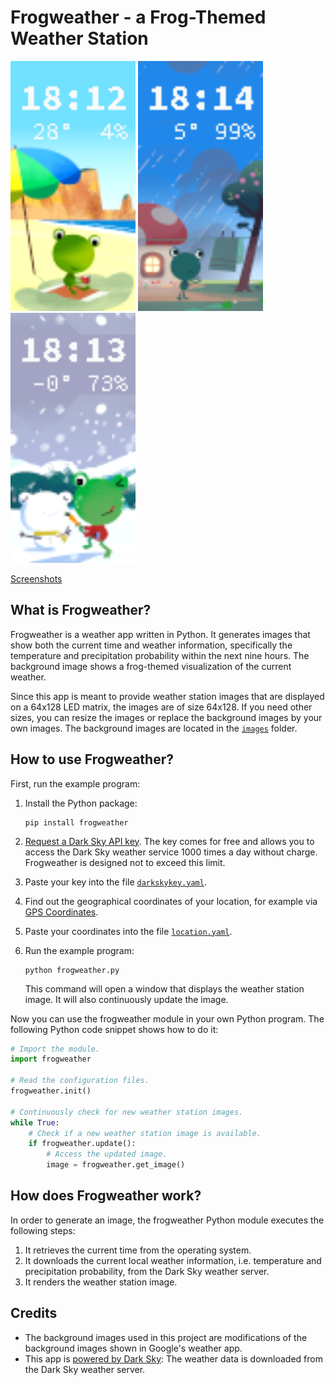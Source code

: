 # Frogweather - a Frog-Themed Weather Station

<img src="screenshots/screenshot_summer.png" width="200"/>
<img src="screenshots/screenshot_rain.png" width="200"/>
<img src="screenshots/screenshot_winter.png" width="200"/>

[Screenshots](https://github.com/acschaefer/frogweather/screenshots)

## What is Frogweather?

Frogweather is a weather app written in Python. It generates images that show
both the current time and weather information, specifically the temperature and
precipitation probability within the next nine hours. The background image shows
a frog-themed visualization of the current weather.

Since this app is meant to provide weather station images that are displayed on
a 64x128 LED matrix, the images are of size 64x128. If you need other sizes, you
can resize the images or replace the background images by your own images. The
background images are located in the
[`images`](https://github.com/acschaefer/frogweather/images) folder.

## How to use Frogweather?

First, run the example program:
1. Install the Python package: 
   
   ```shell
   pip install frogweather
   ```

2. [Request a Dark Sky API key](https://darksky.net/dev/register). The key
    comes for free and allows you to access the Dark Sky weather service 1000
    times a day without charge. Frogweather is designed not to exceed this 
    limit.
3. Paste your key into the file
    [`darkskykey.yaml`](https://github.com/acschaefer/frogweather/darkskykey.yaml).
4. Find out the geographical coordinates of your location, for example via [GPS
   Coordinates](https://www.gps-coordinates.net/).
5. Paste your coordinates into the file
   [`location.yaml`](https://github.com/frogweather/location.yaml).
6. Run the example program: 

   ```shell
   python frogweather.py
   ```

   This command will open a window that displays the weather station image. It
   will also continuously update the image.

Now you can use the frogweather module in your own Python program. The following
Python code snippet shows how to do it:

```python
# Import the module.
import frogweather

# Read the configuration files.
frogweather.init()

# Continuously check for new weather station images.
while True:
    # Check if a new weather station image is available.
    if frogweather.update():
        # Access the updated image.
        image = frogweather.get_image()
```

## How does Frogweather work?

In order to generate an image, the frogweather Python module executes the
following steps:
1. It retrieves the current time from the operating system.
2. It downloads the current local weather information, i.e. temperature and
   precipitation probability, from the Dark Sky weather server.
3. It renders the weather station image.

## Credits

* The background images used in this project are modifications of the background
  images shown in Google's weather app.
* This app is [powered by Dark Sky](https://darksky.net/poweredby/): The weather
  data is downloaded from the Dark Sky weather server.
